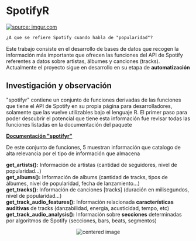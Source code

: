 # SpotifyR

<a href="https://imgur.com/iBvyd3g"><img src="https://i.imgur.com/iBvyd3g.png" title="source: imgur.com" /></a>
```diff
¿A que se refiere Spotify cuando habla de "popularidad"?
```
Este trabajo consiste en el desarrollo de bases de datos que recogen la información más importante que ofrecen las funciones del API de Spotify referentes a datos sobre artistas, álbumes y canciones (tracks). Actualmente el proyecto sigue en desarrollo en su etapa de <b>automatización</b></p>

<h2>Investigación y observación</h2>
<p>"spotifyr" contiene un conjunto de funciones derivadas de las funciones que tiene el API de Spotify en su propia página para desarrolladores, solamente que las vuelve utilizables bajo el lenguaje R. El primer paso para poder descubrir el potencial que tiene esta información fue revisar todas las funciones listadas en la documentación del paquete</p>

<b><a href="https://cran.r-project.org/web/packages/spotifyr/spotifyr.pdf">Documentación "spotifyr"</a></b>

<p>
De este conjunto de funciones, 5 muestran información que catalogo de alta relevancia por el tipo de información que almacena
</p>

<b>get_artists():</b> Información de artistas (cantidad de seguidores, nivel de popularidad...) <br>
<b>get_albums():</b> Información de albums (cantidad de tracks, tipos de álbumes, nivel de popularidad, fecha de lanzamiento...)<br>
<b>get_tracks():</b> Información de canciones [tracks] (duración en milisegundos, nivel de popularidad...)<br>
<b>get_track_audio_features():</b> Información relacionada <b>características auditivas</b> de tracks (danzabilidad, energía, acusticidad, tempo, etc)<br>
<b>get_track_audio_analysis():</b> Información sobre <b>secciones</b> determinadas por algoritmos de Spotify (secciones, bars, beats, segmentos)<br>

<p></p>



<center> 
  <img src='https://www.giastinchi.com/assets/work-in-progress.jpg' alt="centered image">
</center>
  
  


